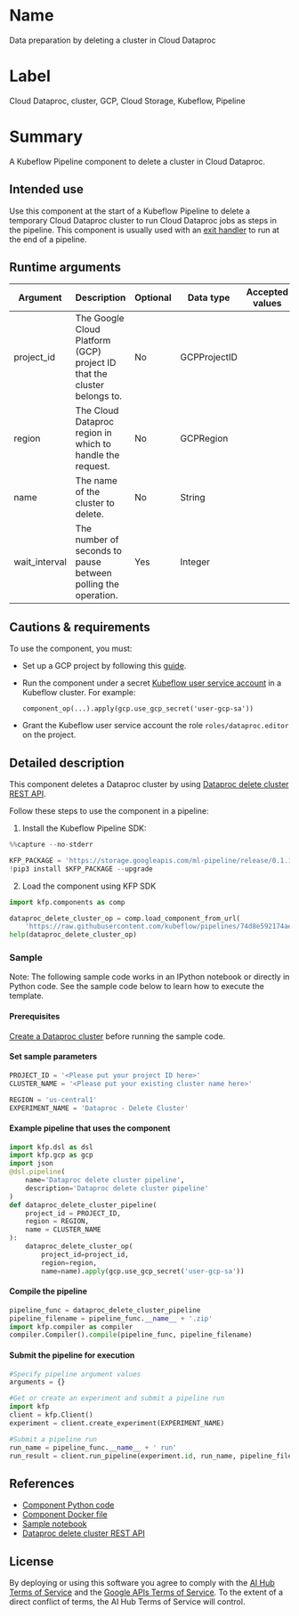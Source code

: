 
# Name

Data preparation by deleting a cluster in Cloud Dataproc

# Label
Cloud Dataproc, cluster, GCP, Cloud Storage, Kubeflow, Pipeline


# Summary
A Kubeflow Pipeline component to delete a cluster in Cloud Dataproc.

## Intended use
Use this component at the start of a Kubeflow Pipeline to delete a temporary Cloud Dataproc cluster to run Cloud Dataproc jobs as steps in the pipeline. This component is usually used with an [exit handler](https://github.com/kubeflow/pipelines/blob/master/samples/basic/exit_handler.py) to run at the end of a pipeline.


## Runtime arguments
| Argument | Description | Optional | Data type | Accepted values | Default |
|----------|-------------|----------|-----------|-----------------|---------|
| project_id | The Google Cloud Platform (GCP) project ID that the cluster belongs to. | No | GCPProjectID |  |  |
| region | The Cloud Dataproc region in which to handle the request. | No | GCPRegion |  |  |
| name | The name of the cluster to delete. | No | String |  |  |
| wait_interval | The number of seconds to pause between polling the operation. | Yes | Integer |  | 30 |


## Cautions & requirements
To use the component, you must:
*   Set up a GCP project by following this [guide](https://cloud.google.com/dataproc/docs/guides/setup-project).
*   Run the component under a secret [Kubeflow user service account](https://www.kubeflow.org/docs/started/getting-started-gke/#gcp-service-accounts) in a Kubeflow cluster. For example:

    ```
    component_op(...).apply(gcp.use_gcp_secret('user-gcp-sa'))
    ```
*   Grant the Kubeflow user service account the role `roles/dataproc.editor` on the project.

## Detailed description
This component deletes a Dataproc cluster by using [Dataproc delete cluster REST API](https://cloud.google.com/dataproc/docs/reference/rest/v1/projects.regions.clusters/delete).

Follow these steps to use the component in a pipeline:
1.  Install the Kubeflow Pipeline SDK:


```python
%%capture --no-stderr

KFP_PACKAGE = 'https://storage.googleapis.com/ml-pipeline/release/0.1.14/kfp.tar.gz'
!pip3 install $KFP_PACKAGE --upgrade
```

2. Load the component using KFP SDK


```python
import kfp.components as comp

dataproc_delete_cluster_op = comp.load_component_from_url(
    'https://raw.githubusercontent.com/kubeflow/pipelines/74d8e592174ae90175f66c3c00ba76a835cfba6d/components/gcp/dataproc/delete_cluster/component.yaml')
help(dataproc_delete_cluster_op)
```

### Sample

Note: The following sample code works in an IPython notebook or directly in Python code. See the sample code below to learn how to execute the template.

#### Prerequisites

[Create a Dataproc cluster](https://cloud.google.com/dataproc/docs/guides/create-cluster) before running the sample code.

#### Set sample parameters


```python
PROJECT_ID = '<Please put your project ID here>'
CLUSTER_NAME = '<Please put your existing cluster name here>'

REGION = 'us-central1'
EXPERIMENT_NAME = 'Dataproc - Delete Cluster'
```

#### Example pipeline that uses the component


```python
import kfp.dsl as dsl
import kfp.gcp as gcp
import json
@dsl.pipeline(
    name='Dataproc delete cluster pipeline',
    description='Dataproc delete cluster pipeline'
)
def dataproc_delete_cluster_pipeline(
    project_id = PROJECT_ID, 
    region = REGION,
    name = CLUSTER_NAME
):
    dataproc_delete_cluster_op(
        project_id=project_id, 
        region=region, 
        name=name).apply(gcp.use_gcp_secret('user-gcp-sa'))
```

#### Compile the pipeline


```python
pipeline_func = dataproc_delete_cluster_pipeline
pipeline_filename = pipeline_func.__name__ + '.zip'
import kfp.compiler as compiler
compiler.Compiler().compile(pipeline_func, pipeline_filename)
```

#### Submit the pipeline for execution


```python
#Specify pipeline argument values
arguments = {}

#Get or create an experiment and submit a pipeline run
import kfp
client = kfp.Client()
experiment = client.create_experiment(EXPERIMENT_NAME)

#Submit a pipeline run
run_name = pipeline_func.__name__ + ' run'
run_result = client.run_pipeline(experiment.id, run_name, pipeline_filename, arguments)
```

## References

*   [Component Python code](https://github.com/kubeflow/pipelines/blob/master/component_sdk/python/kfp_component/google/dataproc/_delete_cluster.py)
*   [Component Docker file](https://github.com/kubeflow/pipelines/blob/master/components/gcp/container/Dockerfile)
*   [Sample notebook](https://github.com/kubeflow/pipelines/blob/master/components/gcp/dataproc/delete_cluster/sample.ipynb)
*   [Dataproc delete cluster REST API](https://cloud.google.com/dataproc/docs/reference/rest/v1/projects.regions.clusters/delete)


## License
By deploying or using this software you agree to comply with the [AI Hub Terms of Service](https://aihub.cloud.google.com/u/0/aihub-tos) and the [Google APIs Terms of Service](https://developers.google.com/terms/). To the extent of a direct conflict of terms, the AI Hub Terms of Service will control.
